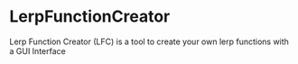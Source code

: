 # LerpFunctionCreator
Lerp Function Creator (LFC) is a tool to create your own lerp functions with a GUI Interface
